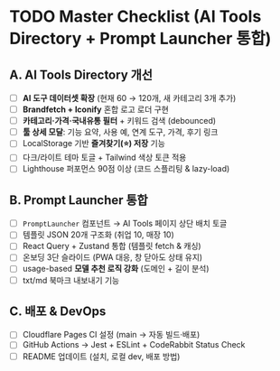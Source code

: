 # TODO Master Checklist (AI Tools Directory + Prompt Launcher 통합)

## A. AI Tools Directory 개선
- [ ] **AI 도구 데이터셋 확장** (현재 60 → 120개, 새 카테고리 3개 추가)
- [ ] **Brandfetch + Iconify** 혼합 로고 로더 구현
- [ ] **카테고리·가격·국내유통 필터** + 키워드 검색 (debounced)
- [ ] **툴 상세 모달**: 기능 요약, 사용 예, 연계 도구, 가격, 후기 링크
- [ ] LocalStorage 기반 **즐겨찾기(⭐) 저장** 기능
- [ ] 다크/라이트 테마 토글 + Tailwind 색상 토큰 적용
- [ ] Lighthouse 퍼포먼스 90점 이상 (코드 스플리팅 & lazy-load)

## B. Prompt Launcher 통합
- [ ] `PromptLauncher` 컴포넌트 → AI Tools 페이지 상단 배치 토글
- [ ] 템플릿 JSON 20개 구조화 (취업 10, 매장 10)
- [ ] React Query + Zustand 통합 (템플릿 fetch & 캐싱)
- [ ] 온보딩 3단 슬라이드 (PWA 대응, 창 닫아도 상태 유지)
- [ ] usage-based **모델 추천 로직 강화** (도메인 + 길이 분석)
- [ ] txt/md 북마크 내보내기 기능

## C. 배포 & DevOps
- [ ] Cloudflare Pages CI 설정 (main → 자동 빌드·배포)
- [ ] GitHub Actions → Jest + ESLint + CodeRabbit Status Check
- [ ] README 업데이트 (설치, 로컬 dev, 배포 방법)